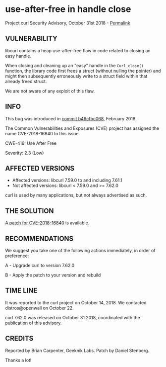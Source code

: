 use-after-free in handle close
==============================

Project curl Security Advisory, October 31st 2018 -
[Permalink](https://curl.haxx.se/docs/CVE-2018-16840.html)

VULNERABILITY
-------------

libcurl contains a heap use-after-free flaw in code related to closing an easy
handle.

When closing and cleaning up an "easy" handle in the `Curl_close()` function,
the library code first frees a struct (without nulling the pointer) and might
then subsequently erroneously write to a struct field within that already
freed struct.

We are not aware of any exploit of this flaw.

INFO
----

This bug was introduced in [commit
b46cfbc068](https://github.com/curl/curl/commit/b46cfbc068), February 2018.

The Common Vulnerabilities and Exposures (CVE) project has assigned the name
CVE-2018-16840 to this issue.

CWE-416: Use After Free

Severity: 2.3 (Low)

AFFECTED VERSIONS
-----------------

- Affected versions: libcurl 7.59.0 to and including 7.61.1
- Not affected versions: libcurl < 7.59.0 and >= 7.62.0

curl is used by many applications, but not always advertised as such.

THE SOLUTION
------------

A [patch for
CVE-2018-16840](https://github.com/curl/curl/commit/81d135d67155c5295b1033679c606165d4e28f3f)
is available.

RECOMMENDATIONS
---------------

We suggest you take one of the following actions immediately, in order of
preference:

 A - Upgrade curl to version 7.62.0

 B - Apply the patch to your version and rebuild

TIME LINE
---------

It was reported to the curl project on October 14, 2018.  We contacted
distros@openwall on October 22.

curl 7.62.0 was released on October 31 2018, coordinated with the publication
of this advisory.

CREDITS
-------

Reported by Brian Carpenter, Geeknik Labs. Patch by Daniel Stenberg.

Thanks a lot!
